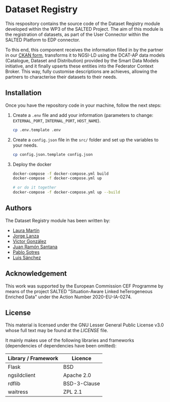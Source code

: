 # Dataset Registry
This respository contains the source code of the Dataset Registry module developed within the WP3 of the SALTED Project. The aim of this module is the registration of datasets, as part of the User Connector within the SALTED Platform to EDP connector. 

To this end, this component receives the information filled in by the partner in our [CKAN form](https://salted-project.eu/ckan-type-form/), transforms it to NGSI-LD using the DCAT-AP data models (Catalogue, Dataset and Distribution) provided by the Smart Data Models initiative, and it finally upserts these entities into the Federator Context Broker.
This way, fully customise descriptions are achieves, allowing the partners to characterise their datasets to their needs.


## Installation
Once you have the repository code in your machine, follow the next steps:
1. Create a `.env` file and add your information (parameters to change: `EXTERNAL_PORT`, `INTERNAL_PORT`, `HOST_NAME`).
    ```bash
    cp .env.template .env
    ```

2. Create a `config.json` file in the `src/` folder and set up the variables to your needs.
    ```bash
    cp config.json.template config.json
    ```

3. Deploy the docker
    ```bash
    docker-compose -f docker-compose.yml build
    docker-compose -f docker-compose.yml up

    # or do it together
    docker-compose -f docker-compose.yml up --build
    ```


## Authors
The Dataset Registry module has been written by:
- [Laura Martín](https://github.com/lauramartingonzalezzz)
- [Jorge Lanza](https://github.com/jlanza)
- [Víctor González](https://github.com/vgonzalez7)
- [Juan Ramón Santana](https://github.com/juanrasantana)
- [Pablo Sotres](https://github.com/psotres)
- [Luis Sánchez](https://github.com/sanchezgl)


## Acknowledgement
This work was supported by the European Commission CEF Programme by means of the project SALTED "Situation-Aware Linked heTerogeneous Enriched Data" under the Action Number 2020-EU-IA-0274.


## License
This material is licensed under the GNU Lesser General Public License v3.0 whose full text may be found at the *LICENSE* file.

It mainly makes use of the following libraries and frameworks (dependencies of dependencies have been omitted):

| Library / Framework |   Licence    |
|---------------------|--------------|
| Flask          | BSD          |
| ngsildclient             | Apache 2.0          |
| rdflib                 | BSD-3-Clause          |
| waitress          | ZPL 2.1          |
